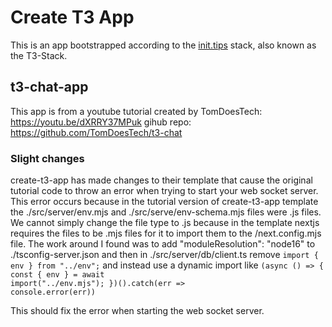 # Create T3 App

This is an app bootstrapped according to the [init.tips](https://init.tips) stack, also known as the T3-Stack.

## t3-chat-app

This app is from a youtube tutorial created by TomDoesTech: https://youtu.be/dXRRY37MPuk
gihub repo: https://github.com/TomDoesTech/t3-chat

### Slight changes

create-t3-app has made changes to their template that cause the original tutorial code to throw an error when trying to start your web socket server.
This error occurs because in the tutorial version of create-t3-app template the <a>./src/server/env.mjs</a> and ./src/serve/env-schema.mjs files were .js files.
We cannot simply change the file type to .js because in the template nextjs requires the files to be .mjs files for it to import them to the /next.config.mjs file.
The work around I found was to add "moduleResolution": "node16" to ./tsconfig-server.json and then in ./src/server/db/client.ts remove <code>import { env } from "../env";</code> and instead use a dynamic import like <code>(async () => {
      const { env } = await import("../env.mjs");
    })().catch(err => console.error(err))</code>
    
    
This should fix the error when starting the web socket server.
